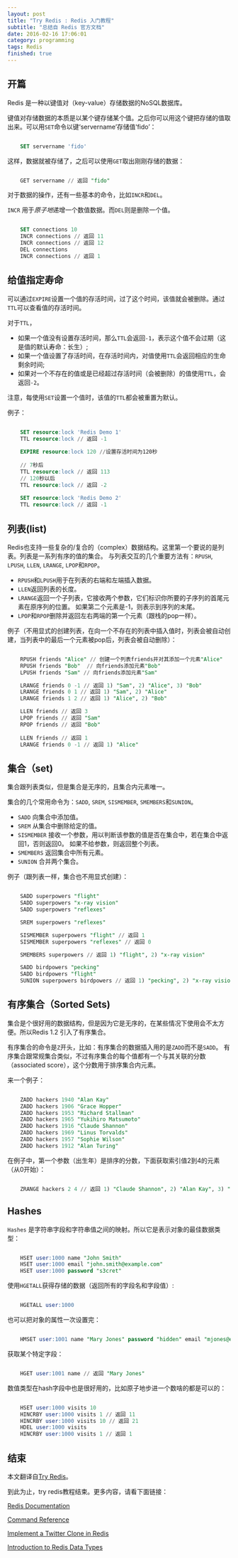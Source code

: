```yaml
---
layout: post
title: "Try Redis : Redis 入门教程"
subtitle: "总结自 Redis 官方文档"
date: 2016-02-16 17:06:01
category: programming
tags: Redis
finished: true
---
```


## 开篇

Redis 是一种以键值对（key-value）存储数据的NoSQL数据库。

键值对存储数据的本质是以某个键存储某个值。之后你可以用这个键把存储的值取出来。可以用`SET`命令以键‘servername’存储值‘fido’：

```SQL

    SET servername 'fido'

```


这样，数据就被存储了，之后可以使用`GET`取出刚刚存储的数据：

```SQL

    GET servername // 返回 "fido"

```

对于数据的操作，还有一些基本的命令，比如`INCR`和`DEL`。

`INCR` 用于*原子地*递增一个数值数据。而`DEL`则是删除一个值。

```SQL

    SET connections 10
    INCR connections // 返回 11
    INCR connections // 返回 12
    DEL connections
    INCR connections // 返回 1

```

## 给值指定寿命

可以通过`EXPIRE`设置一个值的存活时间，过了这个时间，该值就会被删除。通过`TTL`可以查看值的存活时间。

对于`TTL`，
* 如果一个值没有设置存活时间，那么`TTL`会返回`-1`，表示这个值不会过期（这是值的默认寿命：长生）;
* 如果一个值设置了存活时间，在存活时间内，对值使用`TTL`会返回相应的生命剩余时间;
* 如果对一个不存在的值或是已经超过存活时间（会被删除）的值使用`TTL`，会返回`-2`。

注意，每使用`SET`设置一个值时，该值的`TTL`都会被重置为默认。

例子：

```SQL

    SET resource:lock 'Redis Demo 1'
    TTL resource:lock // 返回 -1
    
    EXPIRE resource:lock 120 //设置存活时间为120秒
    
    // 7秒后
    TTL resource:lock // 返回 113
    // 120秒以后
    TTL resource:lock // 返回 -2
    
    SET resource:lock 'Redis Demo 2'
    TTL resource:lock // 返回 -1

```


## 列表(list)

Redis也支持一些复杂的/复合的（complex）数据结构。这里第一个要说的是列表。列表是一系列有序的值的集合。
与列表交互的几个重要方法有：`RPUSH`, `LPUSH`, `LLEN`, `LRANGE`, `LPOP`和`RPOP`。
* `RPUSH`和`LPUSH`用于在列表的右端和左端插入数据。
* `LLEN`返回列表的长度。
* `LRANGE`返回一个子列表，它接收两个参数，它们标识你所要的子序列的首尾元素在原序列的位置。
如果第二个元素是-1，则表示到序列的末尾。
* `LPOP`和`RPOP`删除并返回左右两端的第一个元素（跟栈的pop一样）。

例子（不用显式的创建列表，在向一个不存在的列表中插入值时，列表会被自动创建，当列表中的最后一个元素被pop后，列表会被自动删除）：

```SQL

    RPUSH friends "Alice" // 创建一个列表friends并对其添加一个元素"Alice"
    RPUSH friends "Bob"  // 向friends添加元素"Bob"
    LPUSH friends "Sam" // 向friends添加元素"Sam"

    LRANGE friends 0 -1 // 返回 1) "Sam", 2) "Alice", 3) "Bob"
    LRANGE friends 0 1 // 返回 1) "Sam", 2) "Alice"
    LRANGE friends 1 2 // 返回 1) "Alice", 2) "Bob"

    LLEN friends // 返回 3
    LPOP friends // 返回 "Sam"
    RPOP friends // 返回 "Bob"
    
    LLEN friends // 返回 1
    LRANGE friends 0 -1 // 返回 1) "Alice"

```


## 集合（set)

集合跟列表类似，但是集合是无序的，且集合内元素唯一。

集合的几个常用命令为：`SADD`, `SREM`, `SISMEMBER`, `SMEMBERS`和`SUNION`。

* `SADD` 向集合中添加值。
* `SREM` 从集合中删除给定的值。
* `SISMEMBER` 接收一个参数，用以判断该参数的值是否在集合中，若在集合中返回1，否则返回0。
如果不给参数，则返回整个列表。
* `SMEMBERS` 返回集合中所有元素。
* `SUNION` 合并两个集合。

例子（跟列表一样，集合也不用显式创建）：

```SQL

    SADD superpowers "flight"
    SADD superpowers "x-ray vision"
    SADD superpowers "reflexes"

    SREM superpowers "reflexes"

    SISMEMBER superpowers "flight" // 返回 1
    SISMEMBER superpowers "reflexes" // 返回 0

    SMEMBERS superpowers // 返回 1) "flight", 2) "x-ray vision"

    SADD birdpowers "pecking"
    SADD birdpowers "flight"
    SUNION superpowers birdpowers // 返回 1) "pecking", 2) "x-ray vision", 3) "flight"

```


## 有序集合（Sorted Sets)

集合是个很好用的数据结构，但是因为它是无序的，在某些情况下使用会不太方便。所以Redis 1.2 引入了有序集合。

有序集合的命令是`Z`开头，比如：有序集合的数据插入用的是`ZADD`而不是`SADD`。
有序集合跟常规集合类似，不过有序集合的每个值都有一个与其关联的分数（associated score），这个分数用于排序集合内元素。

来一个例子：

```SQL

    ZADD hackers 1940 "Alan Kay"
    ZADD hackers 1906 "Grace Hopper"
    ZADD hackers 1953 "Richard Stallman"
    ZADD hackers 1965 "Yukihiro Matsumoto"
    ZADD hackers 1916 "Claude Shannon"
    ZADD hackers 1969 "Linus Torvalds"
    ZADD hackers 1957 "Sophie Wilson"
    ZADD hackers 1912 "Alan Turing"

```

在例子中，第一个参数（出生年）是排序的分数，下面获取索引值2到4的元素（从0开始）：

```SQL

    ZRANGE hackers 2 4 // 返回 1) "Claude Shannon", 2) "Alan Kay", 3) "Richard Stallman"

```


## Hashes

`Hashes` 是字符串字段和字符串值之间的映射。所以它是表示对象的最佳数据类型：

```SQL

    HSET user:1000 name "John Smith"
    HSET user:1000 email "john.smith@example.com"
    HSET user:1000 password "s3cret"

```

使用`HGETALL`获得存储的数据（返回所有的字段名和字段值）:

```SQL

    HGETALL user:1000

```

也可以把对象的属性一次设置完：

```SQL

    HMSET user:1001 name "Mary Jones" password "hidden" email "mjones@example.com"

```

获取某个特定字段：

```SQL

    HGET user:1001 name // 返回 "Mary Jones"

```

数值类型在hash字段中也是很好用的，比如原子地步进一个数啥的都是可以的：

```SQL

    HSET user:1000 visits 10
    HINCRBY user:1000 visits 1 // 返回 11
    HINCRBY user:1000 visits 10 // 返回 21
    HDEL user:1000 visits
    HINCRBY user:1000 visits 1 // 返回 1

```

## 结束

本文翻译自[Try Redis][tryredis]。

到此为止，try redis教程结束。更多内容，请看下面链接：
   
[Redis Documentation](http://redis.io/documentation)

[Command Reference](http://redis.io/commands)

[Implement a Twitter Clone in Redis](http://redis.io/topics/twitter-clone)

[Introduction to Redis Data Types](http://redis.io/topics/data-types-intro)

[tryredis]: http://try.redis.io/
